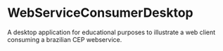 # WebServiceConsumerDesktop
A desktop application for educational purposes to illustrate a web client consuming a brazilian CEP webservice.
